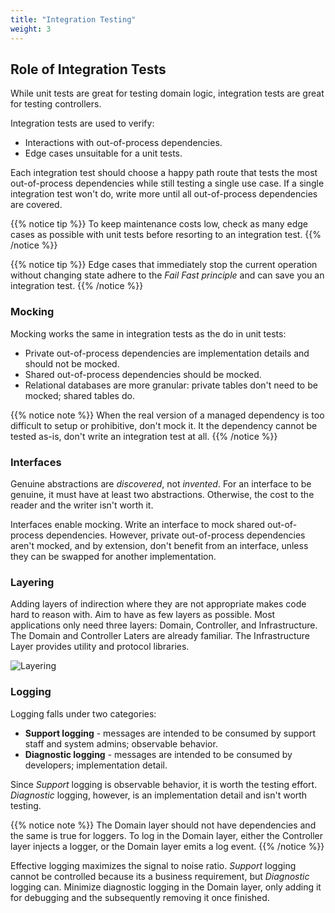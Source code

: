 ```yaml
---
title: "Integration Testing"
weight: 3
---
```


## Role of Integration Tests 

While unit tests are great for testing domain logic, integration tests are great for testing 
controllers.

Integration tests are used to verify:

- Interactions with out-of-process dependencies.
- Edge cases unsuitable for a unit tests.

Each integration test should choose a happy path route that tests the most out-of-process 
dependencies while still testing a single use case. If a single integration test won't do, write
more until all out-of-process dependencies are covered.

{{% notice tip %}}
To keep maintenance costs low, check as many edge cases as possible with unit tests before resorting 
to an integration test.
{{% /notice %}}

{{% notice tip %}}
Edge cases that immediately stop the current operation without changing state adhere to the 
*Fail Fast principle* and can save you an integration test. 
{{% /notice %}}

### Mocking

Mocking works the same in integration tests as the do in unit tests:
- Private out-of-process dependencies are implementation details and should not be mocked. 
- Shared out-of-process dependencies should be mocked.
- Relational databases are more granular: private tables don't need to be mocked; shared tables do.

{{% notice note %}}
When the real version of a managed dependency is too difficult to setup or prohibitive, don't mock 
it. It the dependency cannot be tested as-is, don't write an integration test at all.
{{% /notice %}}

### Interfaces

Genuine abstractions are *discovered*, not *invented*. For an interface to be genuine, it must have 
at least two abstractions. Otherwise, the cost to the reader and the writer isn't worth it.

Interfaces enable mocking. Write an interface to mock shared out-of-process dependencies. 
However, private out-of-process dependencies aren't mocked, and by extension, don't benefit from an 
interface, unless they can be swapped for another implementation.

### Layering

Adding layers of indirection where they are not appropriate makes code hard to reason with. Aim
to have as few layers as possible. Most applications only need three layers: Domain, Controller, and 
Infrastructure. The Domain and Controller Laters are already familiar. The Infrastructure Layer
provides utility and protocol libraries.

![Layering](/images/layering.png)

### Logging

Logging falls under two categories:

- **Support logging** - messages are intended to be consumed by support staff and system admins; 
  observable behavior.
- **Diagnostic logging** - messages are intended to be consumed by developers; implementation 
  detail.

Since *Support* logging is observable behavior, it is worth the testing effort. *Diagnostic* 
logging, however, is an implementation detail and isn't worth testing.

{{% notice note %}}
The Domain layer should not have dependencies and the same is true for loggers. To log in the 
Domain layer, either the Controller layer injects a logger, or the Domain layer emits a log event.
{{% /notice %}}

Effective logging maximizes the signal to noise ratio. *Support* logging cannot be controlled 
because its a business requirement, but *Diagnostic* logging can. Minimize diagnostic logging
in the Domain layer, only adding it for debugging and the subsequently removing it once finished.
